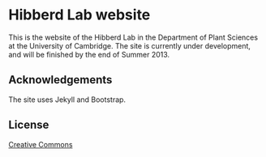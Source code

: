 # Hibberd Lab website

This is the website of the Hibberd Lab in the Department of Plant Sciences at the University of Cambridge. The site is currently under development, and will be finished by the end of Summer 2013.

## Acknowledgements

The site uses Jekyll and Bootstrap.

## License

[Creative Commons](http://creativecommons.org/licenses/by-nc-sa/3.0/)
